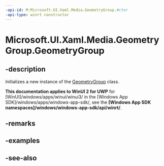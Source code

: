 ```yaml
---
-api-id: M:Microsoft.UI.Xaml.Media.GeometryGroup.#ctor
-api-type: winrt constructor
---
```


<!-- Method syntax
public GeometryGroup()
-->

# Microsoft.UI.Xaml.Media.GeometryGroup.GeometryGroup

## -description
Initializes a new instance of the [GeometryGroup](geometrygroup.md) class.

**This documentation applies to WinUI 2 for UWP** for [WinUI]/windows/apps/winui/winui3/ in the [Windows App SDK]/windows/apps/windows-app-sdk/, see the **[Windows App SDK namespaces]/windows/windows-app-sdk/api/winrt/**.

## -remarks

## -examples

## -see-also

